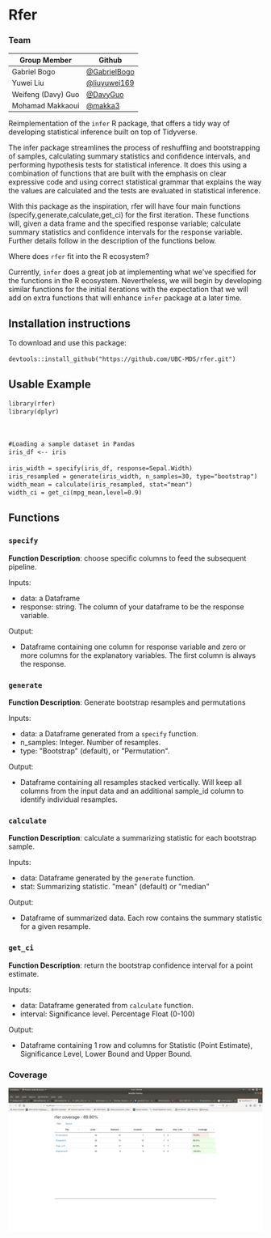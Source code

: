 # Rfer

### Team

|Group Member |Github |
|-|-|
|Gabriel Bogo|[@GabrielBogo](https://github.com/GabrielBogo)|
|Yuwei Liu |[@liuyuwei169](https://github.com/liuyuwei169)|
| Weifeng (Davy) Guo |[@DavyGuo](https://github.com/DavyGuo)|
|Mohamad Makkaoui |[@makka3](https://github.com/makka3)|

Reimplementation of the `infer` R package, that offers a tidy way of developing statistical inference built on top of Tidyverse.

The infer package streamlines the process of reshuffling and bootstrapping of samples, calculating summary statistics and confidence intervals, and performing hypothesis tests for statistical inference. It does this using a combination of functions that are built with the emphasis on clear expressive code and using correct statistical grammar that explains the way the values are calculated and the tests are evaluated in statistical inference.

With this package as the inspiration, rfer will have four main functions (specify,generate,calculate,get_ci) for the first iteration. These functions will, given a data frame and the specified response variable; calculate summary statistics and confidence intervals for the response variable. Further details follow in the description of the functions below.

Where does `rfer` fit into the R ecosystem?

Currently, `infer` does a great job at implementing what we've specified for the functions in the R ecosystem. Nevertheless, we will begin by developing similar functions for the initial iterations with the expectation that we will add on extra functions that will enhance `infer` package at a later time.

## Installation instructions

To download and use this package:

`devtools::install_github("https://github.com/UBC-MDS/rfer.git")`

## Usable Example

```
library(rfer)
library(dplyr)



#Loading a sample dataset in Pandas
iris_df <-- iris

iris_width = specify(iris_df, response=Sepal.Width)
iris_resampled = generate(iris_width, n_samples=30, type="bootstrap")
width_mean = calculate(iris_resampled, stat="mean")
width_ci = get_ci(mpg_mean,level=0.9)
```

## Functions

### `specify`

**Function Description**: choose specific columns to feed the subsequent pipeline.

Inputs:  

- data: a Dataframe
- response: string. The column of your dataframe to be the response variable.

Output:  

- Dataframe containing one column for response variable and zero or more columns for the explanatory variables. The first column is always the response.

### `generate`

**Function Description**: Generate bootstrap resamples and permutations

Inputs:  

- data: a Dataframe generated from a `specify` function.
- n_samples: Integer. Number of resamples.
- type: "Bootstrap" (default), or "Permutation".

Output:  

- Dataframe containing all resamples stacked vertically. Will keep all columns from the input data and an additional sample_id column to identify individual resamples.

### `calculate`

**Function Description**: calculate a summarizing statistic for each bootstrap sample.

Inputs:  

- data: Dataframe generated by the `generate` function.
- stat: Summarizing statistic. "mean" (default) or "median"

Output:

- Dataframe of summarized data. Each row contains the summary statistic for a given resample.

### `get_ci`
**Function Description**: return the bootstrap confidence interval for a point estimate.


Inputs:

- data: Dataframe generated from `calculate` function.
- interval: Significance level. Percentage Float (0-100)

Output:

- Dataframe containing 1 row and columns for Statistic (Point Estimate), Significance Level, Lower Bound and Upper Bound.

### Coverage
![coverage.png](coverage.png)
